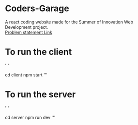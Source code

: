 # Coders-Garage
A react coding website made for the Summer of Innovation Web Development project.  
[Problem statement Link](https://drive.google.com/file/d/1N5pfnjgjo8eoB571Ia0KvBgDLbKP0SPG/view?usp=sharing)

# To run the client
'''

cd client
npm start
'''

# To run the server
'''

cd server
npm run dev
'''
